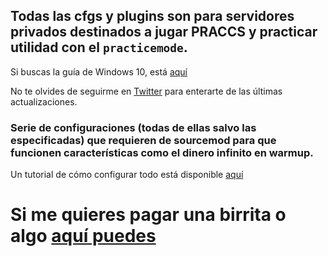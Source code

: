 ## Todas las cfgs y plugins son para servidores privados destinados a jugar PRACCS y practicar utilidad con el `practicemode`.

Si buscas la guía de Windows 10, está [aquí](https://github.com/thinkii/PC)

No te olvides de seguirme en [Twitter](https://twitter.com/thinkiiCS) para enterarte de las últimas actualizaciones.

### Serie de configuraciones (todas de ellas salvo las especificadas) que requieren de sourcemod para que funcionen características como el dinero infinito en warmup.

Un tutorial de cómo configurar todo está disponible [aquí](https://www.youtube.com/watch?v=OLvgXZ_EmOY) 

# Si me quieres pagar una birrita o algo [aquí puedes](https://www.paypal.me/thinkii)
